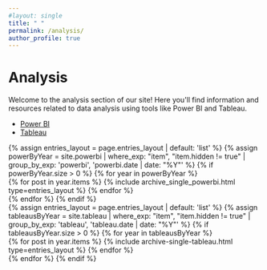 ```yaml
---
#layout: single
title: " "
permalink: /analysis/
author_profile: true
---
```

# Analysis

Welcome to the analysis section of our site! Here you'll find information and resources related to data analysis using tools like Power BI and Tableau.

<!-- Add the following code to include the CSS and JavaScript files -->
<link rel="stylesheet" href="{{ 'assets/css/style.css' | relative_url }}">
<script src="{{ 'assets/js/script-tabs.js' | relative_url }}"></script>

<!-- Add the navigation menu and tab content -->
<div class="container">
  <ul class="nav nav-pills">
   <!-- <li class="active" data-tab="power-bi-tab"><a href="#">Power BI</a></li> -->
    <li class="active" data-tab="power-bi-tab"><a href="#">Power BI</a></li>
    <!-- <li data-tab="tableau-tab"><a href="#">Tableau</a></li> -->
    <li data-tab="tableau-tab"><a href="#">Tableau</a></li>
  </ul>
  <div id="power-bi-tab" class="tab-content active">
    <!-- Power BI content goes here -->
    {% assign entries_layout = page.entries_layout | default: 'list' %}
    {% assign powerByYear = site.powerbi | where_exp: "item", "item.hidden != true" | group_by_exp: 'powerbi', 'powerbi.date | date: "%Y"' %}
    {% if powerByYear.size > 0 %}
      {% for year in powerByYear %}
        <section class="taxonomy__section">
          <div class="entries-{{ entries_layout }}">
            {% for post in year.items %}
              {% include archive_single_powerbi.html type=entries_layout %}
            {% endfor %}
          </div>
        </section>
    {% endfor %}
  {% endif %}
    
  </div>
  
  <div id="tableau-tab" class="tab-content">
    <!-- Tableau content goes here -->
    {% assign entries_layout = page.entries_layout | default: 'list' %}
    {% assign tableausByYear = site.tableau | where_exp: "item", "item.hidden != true" | group_by_exp: 'tableau', 'tableau.date | date: "%Y"' %}
    {% if tableausByYear.size > 0 %}
      {% for year in tableausByYear %}
        <div class="entries-{{ entries_layout }}">
          {% for post in year.items %}
            {% include archive-single-tableau.html type=entries_layout %}
          {% endfor %}
        </div>
      {% endfor %}
    {% endif %}
  </div>
  
</div>

